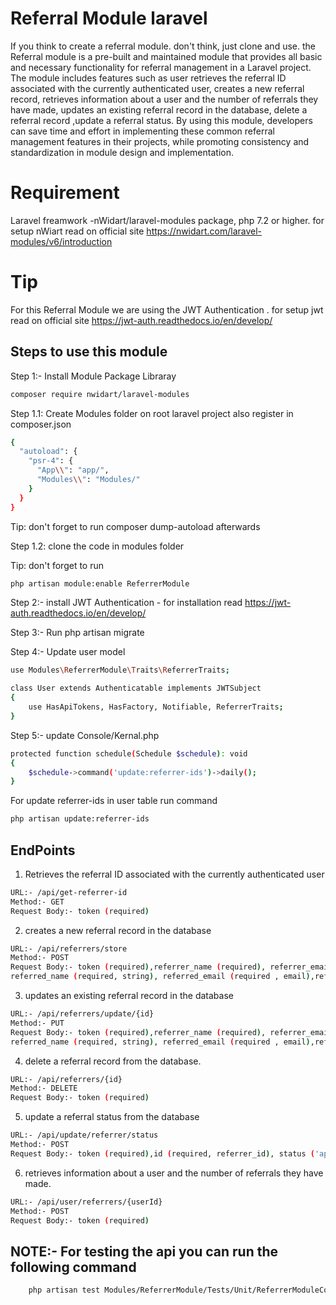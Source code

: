 # Referral Module laravel

If you think to create a referral module. don't think, just clone and use. the Referral module is a pre-built and maintained module that provides all basic and necessary functionality for referral management in a Laravel project. The module includes features such as user retrieves the referral ID associated with the currently authenticated user, creates a new referral record, retrieves information about a user and the number of referrals they have made, updates an existing referral record in the database, delete a referral record ,update a referral status. By using this module, developers can save time and effort in implementing these common referral management features in their projects, while promoting consistency and standardization in module design and implementation.

# Requirement

Laravel freamwork -nWidart/laravel-modules package, php 7.2 or higher. for setup nWiart read on official site 
https://nwidart.com/laravel-modules/v6/introduction

# Tip
For this Referral Module we are using the JWT Authentication . for setup jwt read on official site
https://jwt-auth.readthedocs.io/en/develop/

## Steps to use this module

Step 1:- Install Module Package Libraray


```bash
composer require nwidart/laravel-modules
```
Step 1.1: Create Modules folder on root laravel project also register in composer.json

``` bash
{
  "autoload": {
    "psr-4": {
      "App\\": "app/",
      "Modules\\": "Modules/"
    }
  }
}
```
Tip: don't forget to run composer dump-autoload afterwards

Step 1.2: clone the code in modules folder

Tip: don't forget to run 

``` bash
php artisan module:enable ReferrerModule
```

Step 2:- install JWT Authentication - for installation read https://jwt-auth.readthedocs.io/en/develop/

Step 3:- Run php artisan migrate

Step 4:- Update user model 

``` bash
use Modules\ReferrerModule\Traits\ReferrerTraits;

class User extends Authenticatable implements JWTSubject
{
    use HasApiTokens, HasFactory, Notifiable, ReferrerTraits;
}
```

Step 5:- update Console/Kernal.php 

``` bash
protected function schedule(Schedule $schedule): void
{
    $schedule->command('update:referrer-ids')->daily();
}
```

For update referrer-ids in user table run command

``` bash
php artisan update:referrer-ids
```

## EndPoints

1. Retrieves the referral ID associated with the currently authenticated user

```bash
URL:- /api/get-referrer-id
Method:- GET
Request Body:- token (required)
```

2. creates a new referral record in the database

```bash
URL:- /api/referrers/store
Method:- POST
Request Body:- token (required),referrer_name (required), referrer_email (required , email)
referred_name (required, string), referred_email (required , email),referred_code(required, valid)
```

3. updates an existing referral record in the database

```bash
URL:- /api/referrers/update/{id}
Method:- PUT
Request Body:- token (required),referrer_name (required), referrer_email (required , email)
referred_name (required, string), referred_email (required , email),referred_code(required, valid)
```

4. delete a referral record from the database.

```bash
URL:- /api/referrers/{id}
Method:- DELETE
Request Body:- token (required)
```

5. update a referral status from the database

```bash
URL:- /api/update/referrer/status
Method:- POST
Request Body:- token (required),id (required, referrer_id), status ('approved','reject'(string))
```

6. retrieves information about a user and the number of referrals they have made.

```bash
URL:- /api/user/referrers/{userId}
Method:- POST
Request Body:- token (required)
```

## NOTE:- For testing the api you can run the following command


```bash
    php artisan test Modules/ReferrerModule/Tests/Unit/ReferrerModuleControllerTest.php
```
